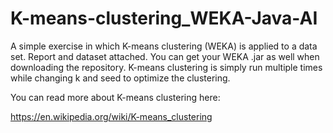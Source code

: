 # K-means-clustering_WEKA-Java-AI

A simple exercise in which K-means clustering (WEKA) is applied to a data set. Report and dataset attached. 
You can get your WEKA .jar as well when downloading the repository. K-means clustering is simply run multiple times while changing k and seed to optimize the clustering.

You can read more about K-means clustering here:

https://en.wikipedia.org/wiki/K-means_clustering
